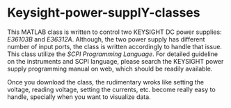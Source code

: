 # Keysight-power-supplY-classes

This MATLAB class is written to control two KEYSIGHT DC power supplies: _E36103B_ and _E36312A_. Although, the two power supply has different number of input ports, the class is written accordingly to handle that issue. This class utilize the _SCPI Programming Language_. For detailed guideline on the instruments and SCPI language, please search the KEYSIGHT power supply programming manual on web, which should be readily available. 

Once you download the class, the rudimentary wroks like setting the voltage, reading voltage, setting the currents, etc. become really easy to handle, specially when you want to visualize data. 

